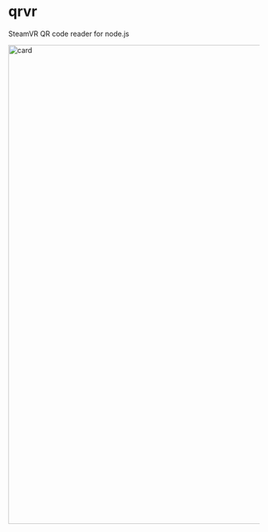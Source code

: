 # qrvr
SteamVR QR code reader for node.js

<img width="958" alt="card" src="https://user-images.githubusercontent.com/6926057/80404207-d516db80-888e-11ea-8373-7fd9d819fbed.PNG">

